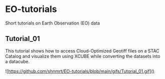 # EO-tutorials
Short tutorials on Earth Observation (EO) data

## Tutorial_01
This tutorial shows how to access Cloud-Optimized Geotiff files on a STAC Catalog and visualize them using XCUBE while converting the datasets into a datacube.

![https://github.com/shnmrt/EO-tutorials/blob/main/gifs/Tutorial_01.gif]()
